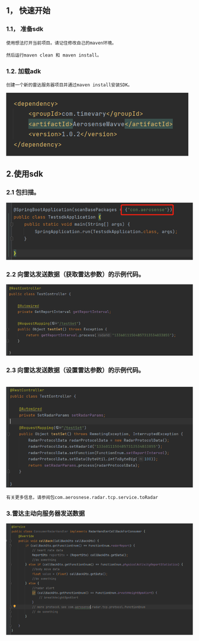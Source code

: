 ## 1， 快速开始

### 1.1， 准备sdk

```
使用想法打开当前项目。请记住修改自己的maven环境。

然后运行maven clean 和 maven install。
```

### 1.2. 加载adk

```
创建一个新的雷达服务器项目并通过maven install安装SDK。
```

![image-20220527170025692](../imgs/import_sdk.png)

## 2.使用sdk

### 2.1 包扫描。

![image-20220527170025692](../imgs/scan.png)

### 2.2 向雷达发送数据（获取雷达参数）的示例代码。

![image-20220527170025692](../imgs/get.png)

### 2.3 向雷达发送数据（设置雷达参数）的示例代码。

​	![image-20220527170643920](../imgs/set.png)

```
有关更多信息，请参阅包com.aerosnese.radar.tcp.service.toRadar
```



### 3.雷达主动向服务器发送数据

![image-20220527170643920](../imgs/report_3.png)

